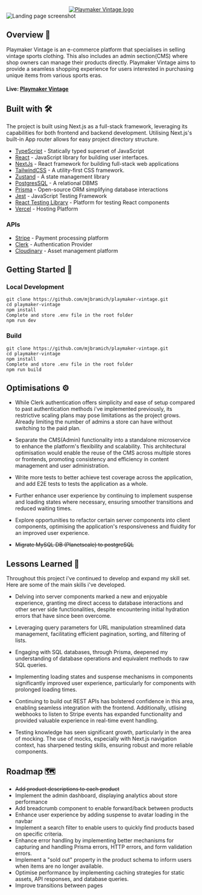 


<!-- ABOUT THE PROJECT -->
<div align="center">
  <a href="https://playmaker-vintage.vercel.app">
    <img src="https://github.com/mjbramich/playmaker-vintage/blob/main/public/playmaker-name-small.png" alt='Playmaker Vintage logo' />
  </a>
</div>

<img src="https://github.com/mjbramich/playmaker-vintage/blob/main/public/home-screenshot.png" alt='Landing page screenshot' />


## Overview 📄
Playmaker Vintage is an e-commerce platform that specialises in selling vintage sports clothing. This also includes an admin section(CMS) where shop owners can manage their products directly. Playmaker Vintage aims to provide a seamless shopping experience for users interested in purchasing unique items from various sports eras.

#### Live: [Playmaker Vintage](https://playmaker-vintage.vercel.app/)

## Built with 🛠️

The project is built using Next.js as a full-stack framework, leveraging its capabilities for both frontend and backend development. Utilising Next.js's built-in App router allows for easy project directory structure.  

- [TypeScript](https://www.typescript.com) - Statically typed superset of JavaScript
- [React](https://react.dev) - JavaScript library for building user interfaces.
- [NextJs](https://nextjs.org/) - React framework for building full-stack web applications
- [TailwindCSS](https://tailwindcss.com) - A utility-first CSS framework.
- [Zustand](https://docs.pmnd.rs/zustand/getting-started/introduction) - A state management library
- [PostgresSQL](https://www.postgresql.org/) - A relational DBMS
- [Prisma](https://prisma.io) - Open-source ORM simplifying database interactions
- [Jest](https://jestjs.io/) - JavaScript Testing Framework
- [React Testing Library](https://testing-library.com/) - Platform for testing React components 
- [Vercel](https://vercel.com/) - Hosting Platform

### APIs
- [Stripe](https://stripe.com/) - Payment processing platform
- [Clerk](https://clerk.com/) - Authentication Provider
- [Cloudinary](https://cloudinary.com/is) - Asset management platform

## Getting Started 🚀 

### Local Development
```
git clone https://github.com/mjbramich/playmaker-vintage.git
cd playmaker-vintage
npm install
Complete and store .env file in the root folder
npm run dev
```

### Build

```
git clone https://github.com/mjbramich/playmaker-vintage.git
cd playmaker-vintage
npm install
Complete and store .env file in the root folder
npm run build
```


## Optimisations ⚙️

- While Clerk authentication offers simplicity and ease of setup compared to past authentication methods i've implemented previously, its restrictive scaling plans may pose limitations as the project grows. Already limiting the number of admins a store can have without switching to the paid plan.

- Separate the CMS(Admin) functionality into a standalone microservice to enhance the  platform's flexibility and scalability. This architectural optimisation would enable the reuse of the CMS across multiple stores or frontends, promoting consistency and efficiency in content management and user administration. 

- Write more tests to better achieve test coverage across the application, and add E2E tests to tests the application as a whole.

- Further enhance user experience by continuing to implement suspense and loading states where necessary, ensuring smoother transitions and reduced waiting times.

- Explore opportunities to refactor certain server components into client components, optimising the application's responsiveness and fluidity for an improved user experience.

- ~~Migrate MySQL DB (Planetscale) to postgreSQL~~

## Lessons Learned 🧠

Throughout this project i've continued to develop and expand my skill set. Here are some of the main skills i've developed. 

- Delving into server components marked a new and enjoyable experience, granting me direct access to database interactions and other server side functionalities, despite encountering initial hydration errors that have since been overcome. 
 
- Leveraging query parameters for URL manipulation streamlined data management, facilitating efficient pagination, sorting, and filtering of lists. 

- Engaging with SQL databases, through Prisma, deepened my understanding of database operations and equivalent methods to raw SQL queries. 

- Implementing loading states and suspense mechanisms in components significantly improved user experience, particularly for components with prolonged loading times.

- Continuing to build out REST APIs has bolstered confidence in this area, enabling seamless integration with the frontend. Additionally, utlising webhooks to listen to Stripe events has expanded functionality and provided valuable experience in real-time event handling.

- Testing knowledge has seen significant growth, particularly in the area of mocking. The use of mocks, especially with Next.js navigation context, has sharpened testing skills, ensuring robust and more reliable components.

## Roadmap 🗺️
- ~~Add product descriptions to each product~~
- Implement the admin dashboard, displaying analytics about store performance
- Add breadcrumb component to enable forward/back between products
- Enhance user experience by adding suspense to avatar loading in the navbar
- Implement a search filter to enable users to quickly find products based on specific criteria.
- Enhance error handling by implementing better mechanisms for capturing and handling Prisma errors, HTTP errors, and form validation errors.
- Implement a "sold out" property in the product schema to inform users when items are no longer available.
- Optimise performance by implementing caching strategies for static assets, API responses, and database queries.
- Improve transitions between pages

